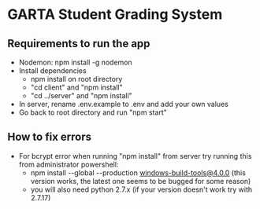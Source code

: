 # GARTA Student Grading System

## Requirements to run the app 
* Nodemon: npm install -g nodemon
* Install dependencies
	* npm install on root directory
	* "cd client" and "npm install"
	* "cd ../server" and "npm install"
* In server, rename .env.example to .env and add your own values
* Go back to root directory and run "npm start"

## How to fix errors
* For bcrypt error when running "npm install" from server try running this from administrator powershell:
	* npm install --global --production windows-build-tools@4.0.0 (this version works, the latest one seems to be bugged for some reason)
	* you will also need python 2.7.x (if your version doesn't work try with 2.7.17)
